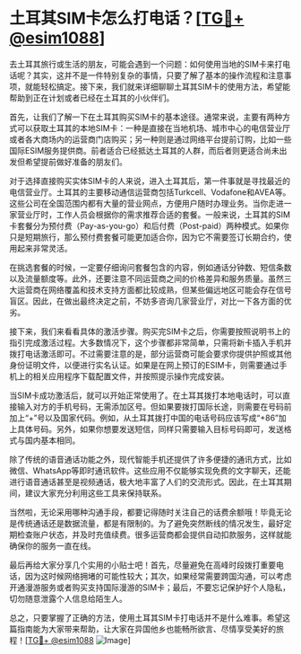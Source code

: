 # 土耳其SIM卡怎么打电话？[[TG💪+ @esim1088](https://t.me/s/esim1088)]

去土耳其旅行或生活的朋友，可能会遇到一个问题：如何使用当地的SIM卡来打电话呢？其实，这并不是一件特别复杂的事情，只要了解了基本的操作流程和注意事项，就能轻松搞定。接下来，我们就来详细聊聊土耳其SIM卡的使用方法，希望能帮助到正在计划或者已经在土耳其的小伙伴们。

首先，让我们了解一下在土耳其购买SIM卡的基本途径。通常来说，主要有两种方式可以获取土耳其的本地SIM卡：一种是直接在当地机场、城市中心的电信营业厅或者各大商场内的运营商门店购买；另一种则是通过网络平台提前订购，比如一些国际ESIM服务提供商。前者适合已经抵达土耳其的人群，而后者则更适合尚未出发但希望提前做好准备的朋友们。

对于选择直接购买实体SIM卡的人来说，进入土耳其后，第一件事就是寻找最近的电信营业厅。土耳其的主要移动通信运营商包括Turkcell、Vodafone和AVEA等。这些公司在全国范围内都有大量的营业网点，方便用户随时办理业务。当你走进一家营业厅时，工作人员会根据你的需求推荐合适的套餐。一般来说，土耳其的SIM卡套餐分为预付费（Pay-as-you-go）和后付费（Post-paid）两种模式。如果你只是短期旅行，那么预付费套餐可能更加适合你，因为它不需要签订长期合约，使用起来非常灵活。

在挑选套餐的时候，一定要仔细询问套餐包含的内容，例如通话分钟数、短信条数以及流量额度等。此外，还要注意不同运营商之间的价格差异和服务质量。虽然三大运营商在网络覆盖和技术支持方面都比较成熟，但某些偏远地区可能会存在信号盲区。因此，在做出最终决定之前，不妨多咨询几家营业厅，对比一下各方面的优劣。

接下来，我们来看看具体的激活步骤。购买完SIM卡之后，你需要按照说明书上的指引完成激活过程。大多数情况下，这个步骤都非常简单，只需将新卡插入手机并拨打电话激活即可。不过需要注意的是，部分运营商可能会要求你提供护照或其他身份证明文件，以便进行实名认证。如果是在网上预订的ESIM卡，则需要通过手机上的相关应用程序下载配置文件，并按照提示操作完成安装。

当SIM卡成功激活后，就可以开始正常使用了。在土耳其拨打本地电话时，可以直接输入对方的手机号码，无需添加区号。但如果要拨打国际长途，则需要在号码前加上“+”号以及国家代码。例如，从土耳其拨打中国的电话号码应该写成“+86”加上具体号码。另外，如果你想要发送短信，同样只需要输入目标号码即可，发送格式与国内基本相同。

除了传统的语音通话功能之外，现代智能手机还提供了许多便捷的通讯方式，比如微信、WhatsApp等即时通讯软件。这些应用不仅能够实现免费的文字聊天，还能进行语音通话甚至是视频通话，极大地丰富了人们的交流形式。因此，在土耳其期间，建议大家充分利用这些工具来保持联系。

当然啦，无论采用哪种沟通手段，都要记得随时关注自己的话费余额哦！毕竟无论是传统通话还是数据流量，都是有限制的。为了避免突然断线的情况发生，最好定期检查账户状态，并及时充值续费。很多运营商都会提供自动扣款服务，这样就能确保你的服务一直在线。

最后再给大家分享几个实用的小贴士吧！首先，尽量避免在高峰时段拨打重要电话，因为这时候网络拥堵的可能性较大；其次，如果经常需要跨国沟通，可以考虑开通漫游服务或者购买支持国际漫游的SIM卡；最后，不要忘记保护好个人隐私，切勿随意泄露个人信息给陌生人。

总之，只要掌握了正确的方法，使用土耳其SIM卡打电话并不是什么难事。希望这篇指南能为大家带来帮助，让大家在异国他乡也能畅所欲言、尽情享受美好的旅程！[[TG💪+ @esim1088](https://t.me/s/esim1088) ![Image](https://i.postimg.cc/4NQfJmqS/Snipaste-2025-05-13-00-14-12.png)]
